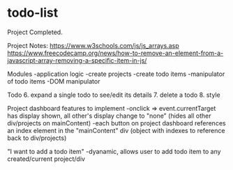 # todo-list
Project Completed.

Project Notes:
https://www.w3schools.com/js/js_arrays.asp
https://www.freecodecamp.org/news/how-to-remove-an-element-from-a-javascript-array-removing-a-specific-item-in-js/


Modules 
    -application logic
        -create projects
        -create todo items
        -manipulator of todo items
    -DOM manipulator

Todo
6. expand a single todo to see/edit its details
7. delete a todo
8. style

      
        

Project dashboard features to implement
-onclick => event.currentTarget has display shown, all other's display change to "none" (hides all other div/projects on mainContent)
-each button on project dashboard references an index element in the "mainContent" div (object with indexes to reference back to div/projects)

"I want to add a todo item"
-dyanamic, allows user to add todo item to any created/current project/div
